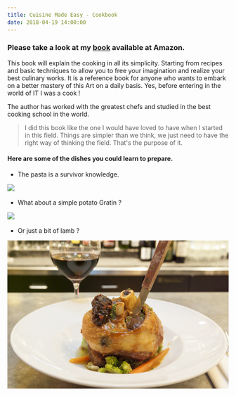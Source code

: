 ```yaml
---
title: Cuisine Made Easy - Cookbook
date: 2018-04-19 14:00:00
---
```


### Please take a look at my [book](https://www.amazon.com/s/ref=nb_sb_noss?url=search-alias%3Daps&field-keywords=villalongue) available at Amazon.

This book will explain the cooking in all its simplicity. Starting from recipes and basic techniques to allow you to free your imagination and realize your best culinary works. It is a reference book for anyone who wants to embark on a better mastery of this Art on a daily basis. Yes, before entering in the world of IT I was a cook !

The author has worked with the greatest chefs and studied in the best cooking school in the world.

>I did this book like the one I would have loved to have when I started in this field. Things are simpler than we think, we just need to have the right way of thinking the field. That's the purpose of it.
>

#### Here are some of the dishes you could learn to prepare.

* The pasta is a survivor knowledge.

![](/img/vitchakorn-koonyosying-527301-unsplash.jpg)

* What about a simple potato Gratin ?

![](/img/AdobeStock_135482278.jpeg)

* Or just a bit of lamb ?

![](/img/AdobeStock_80822565.jpeg)
        
